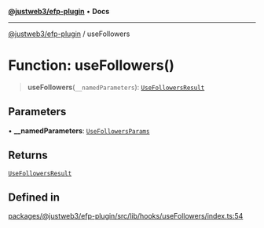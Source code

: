 [**@justweb3/efp-plugin**](../README.md) • **Docs**

***

[@justweb3/efp-plugin](../globals.md) / useFollowers

# Function: useFollowers()

> **useFollowers**(`__namedParameters`): [`UseFollowersResult`](../interfaces/UseFollowersResult.md)

## Parameters

• **\_\_namedParameters**: [`UseFollowersParams`](../interfaces/UseFollowersParams.md)

## Returns

[`UseFollowersResult`](../interfaces/UseFollowersResult.md)

## Defined in

[packages/@justweb3/efp-plugin/src/lib/hooks/useFollowers/index.ts:54](https://github.com/JustaName-id/JustaName-sdk/blob/dc845c10af242e3ca87d95ef392516ac0bfa8b95/packages/@justweb3/efp-plugin/src/lib/hooks/useFollowers/index.ts#L54)
